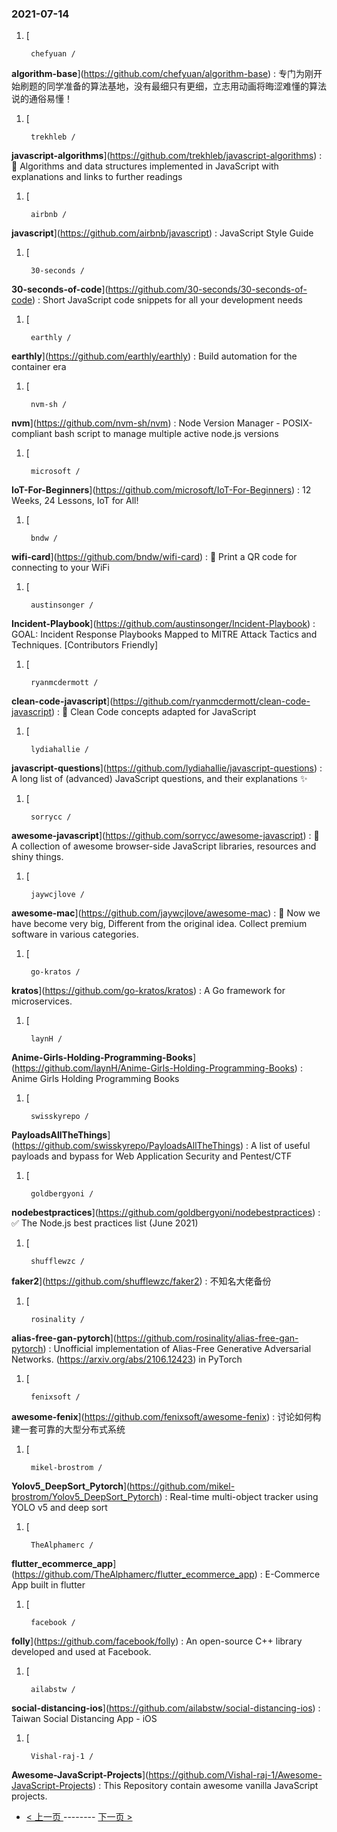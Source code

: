 ### 2021-07-14 
1. [
    

        chefyuan /
**algorithm-base**](https://github.com/chefyuan/algorithm-base) : 专门为刚开始刷题的同学准备的算法基地，没有最细只有更细，立志用动画将晦涩难懂的算法说的通俗易懂！
1. [
    

        trekhleb /
**javascript-algorithms**](https://github.com/trekhleb/javascript-algorithms) : 📝 Algorithms and data structures implemented in JavaScript with explanations and links to further readings
1. [
    

        airbnb /
**javascript**](https://github.com/airbnb/javascript) : JavaScript Style Guide
1. [
    

        30-seconds /
**30-seconds-of-code**](https://github.com/30-seconds/30-seconds-of-code) : Short JavaScript code snippets for all your development needs
1. [
    

        earthly /
**earthly**](https://github.com/earthly/earthly) : Build automation for the container era
1. [
    

        nvm-sh /
**nvm**](https://github.com/nvm-sh/nvm) : Node Version Manager - POSIX-compliant bash script to manage multiple active node.js versions
1. [
    

        microsoft /
**IoT-For-Beginners**](https://github.com/microsoft/IoT-For-Beginners) : 12 Weeks, 24 Lessons, IoT for All!
1. [
    

        bndw /
**wifi-card**](https://github.com/bndw/wifi-card) : 📶 Print a QR code for connecting to your WiFi
1. [
    

        austinsonger /
**Incident-Playbook**](https://github.com/austinsonger/Incident-Playbook) : GOAL: Incident Response Playbooks Mapped to MITRE Attack Tactics and Techniques. [Contributors Friendly]
1. [
    

        ryanmcdermott /
**clean-code-javascript**](https://github.com/ryanmcdermott/clean-code-javascript) : 🛁 Clean Code concepts adapted for JavaScript
1. [
    

        lydiahallie /
**javascript-questions**](https://github.com/lydiahallie/javascript-questions) : A long list of (advanced) JavaScript questions, and their explanations ✨
1. [
    

        sorrycc /
**awesome-javascript**](https://github.com/sorrycc/awesome-javascript) : 🐢 A collection of awesome browser-side JavaScript libraries, resources and shiny things.
1. [
    

        jaywcjlove /
**awesome-mac**](https://github.com/jaywcjlove/awesome-mac) :  Now we have become very big, Different from the original idea. Collect premium software in various categories.
1. [
    

        go-kratos /
**kratos**](https://github.com/go-kratos/kratos) : A Go framework for microservices.
1. [
    

        laynH /
**Anime-Girls-Holding-Programming-Books**](https://github.com/laynH/Anime-Girls-Holding-Programming-Books) : Anime Girls Holding Programming Books
1. [
    

        swisskyrepo /
**PayloadsAllTheThings**](https://github.com/swisskyrepo/PayloadsAllTheThings) : A list of useful payloads and bypass for Web Application Security and Pentest/CTF
1. [
    

        goldbergyoni /
**nodebestpractices**](https://github.com/goldbergyoni/nodebestpractices) : ✅ The Node.js best practices list (June 2021)
1. [
    

        shufflewzc /
**faker2**](https://github.com/shufflewzc/faker2) : 不知名大佬备份
1. [
    

        rosinality /
**alias-free-gan-pytorch**](https://github.com/rosinality/alias-free-gan-pytorch) : Unofficial implementation of Alias-Free Generative Adversarial Networks. (https://arxiv.org/abs/2106.12423) in PyTorch
1. [
    

        fenixsoft /
**awesome-fenix**](https://github.com/fenixsoft/awesome-fenix) : 讨论如何构建一套可靠的大型分布式系统
1. [
    

        mikel-brostrom /
**Yolov5_DeepSort_Pytorch**](https://github.com/mikel-brostrom/Yolov5_DeepSort_Pytorch) : Real-time multi-object tracker using YOLO v5 and deep sort
1. [
    

        TheAlphamerc /
**flutter_ecommerce_app**](https://github.com/TheAlphamerc/flutter_ecommerce_app) : E-Commerce App built in flutter
1. [
    

        facebook /
**folly**](https://github.com/facebook/folly) : An open-source C++ library developed and used at Facebook.
1. [
    

        ailabstw /
**social-distancing-ios**](https://github.com/ailabstw/social-distancing-ios) : Taiwan Social Distancing App - iOS
1. [
    

        Vishal-raj-1 /
**Awesome-JavaScript-Projects**](https://github.com/Vishal-raj-1/Awesome-JavaScript-Projects) : This Repository contain awesome vanilla JavaScript projects. 

- [ < 上一页 ](https://github.com/able8/github-trending-daily-record/blob/master/2021-07-13.md) -------- [ 下一页 > ](https://github.com/able8/github-trending-daily-record/blob/master/2021-07-15.md)